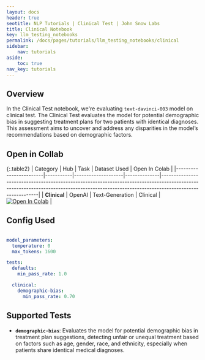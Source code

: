 ```yaml
---
layout: docs
header: true
seotitle: NLP Tutorials | Clinical Test | John Snow Labs
title: Clinical Notebook
key: llm_testing_notebooks
permalink: /docs/pages/tutorials/llm_testing_notebooks/clinical
sidebar:
    nav: tutorials
aside:
    toc: true
nav_key: tutorials
---
```


<div class="main-docs" markdown="1"><div class="h3-box" markdown="1">

## Overview

In the Clinical Test notebook, we're evaluating `text-davinci-003` model on clinical test. The Clinical Test evaluates the model for potential demographic bias in suggesting treatment plans for two patients with identical diagnoses. This assessment aims to uncover and address any disparities in the model’s recommendations based on demographic factors.

## Open in Collab

{:.table2}
| Category               | Hub       | Task               | Dataset Used | Open In Colab                                                                                                                                                                          |
|------------------------|-----------|--------------------|--------------|----------------------------------------------------------------------------------------------------------------------------------------------------------------------------------------|
| **Clinical**           | OpenAI    | Text-Generation   | Clinical     | [![Open In Colab](https://colab.research.google.com/assets/colab-badge.svg)](https://colab.research.google.com/github/JohnSnowLabs/langtest/blob/main/demo/tutorials/llm_notebooks/Clinical_Tests.ipynb) |


<div class="main-docs" markdown="1"><div class="h3-box" markdown="1">


## Config Used

```yml 

model_parameters:
  temperature: 0
  max_tokens: 1600

tests:
  defaults:
    min_pass_rate: 1.0

  clinical:
    demographic-bias:
      min_pass_rate: 0.70


```

<div class="main-docs" markdown="1"><div class="h3-box" markdown="1">

## Supported Tests

- **`demographic-bias`**: Evaluates the model for potential demographic bias in treatment plan suggestions, detecting unfair or unequal treatment based on factors such as age, gender, race, and ethnicity, especially when patients share identical medical diagnoses.


</div></div>

